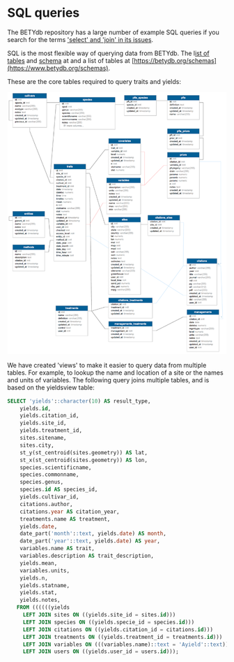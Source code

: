 # SQL queries

The BETYdb repository has a large number of example SQL queries if you search for the terms ['select' and 'join' in its issues](https://github.com/pecanproject/bety/issues?utf8=%E2%9C%93&q=is%3Aissue+select+where+join).

SQL is the most flexible way of querying data from BETYdb. 
The l[ist of tables](https://www.betydb.org/schemas) and [schema](https://www.betydb.org/schemas?partial=relationships) at  and a list of tables at [https://betydb.org/schemas](https://www.betydb.org/schemas).

These are the core tables required to query traits and yields:


![](betydb_schema.png)


We have created 'views' to make it easier to query data from multiple tables. 
For example, to lookup the name and location of a site or the names and units of variables. 
The following query joins multiple tables, and is based on the yieldsview table:

```sql
SELECT 'yields'::character(10) AS result_type,
    yields.id,
    yields.citation_id,
    yields.site_id,
    yields.treatment_id,
    sites.sitename,
    sites.city,
    st_y(st_centroid(sites.geometry)) AS lat,
    st_x(st_centroid(sites.geometry)) AS lon,
    species.scientificname,
    species.commonname,
    species.genus,
    species.id AS species_id,
    yields.cultivar_id,
    citations.author,
    citations.year AS citation_year,
    treatments.name AS treatment,
    yields.date,
    date_part('month'::text, yields.date) AS month,
    date_part('year'::text, yields.date) AS year,
    variables.name AS trait,
    variables.description AS trait_description,
    yields.mean,
    variables.units,
    yields.n,
    yields.statname,
    yields.stat,
    yields.notes,
   FROM ((((((yields
     LEFT JOIN sites ON ((yields.site_id = sites.id)))
     LEFT JOIN species ON ((yields.specie_id = species.id)))
     LEFT JOIN citations ON ((yields.citation_id = citations.id)))
     LEFT JOIN treatments ON ((yields.treatment_id = treatments.id)))
     LEFT JOIN variables ON (((variables.name)::text = 'Ayield'::text)))
     LEFT JOIN users ON ((yields.user_id = users.id)));
```

